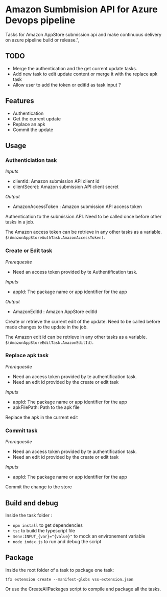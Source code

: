 # Amazon Sumbmision API for Azure Devops pipeline

Tasks for Amazon AppStore submission api and make continuous delivery on azure pipeline build or release.",

## TODO

- Merge the authentication and the get current update tasks. 
- Add new task to edit update content or merge it with the replace apk task
- Allow user to add the token or editId as task input ?

## Features

- Authentication
- Get the current update
- Replace an apk
- Commit the update

## Usage

### Authenticiation task

_Inputs_
- clientId: Amazon submission API client id
- clientSecret: Amazon submission API client secret

_Output_
- AmazonAccessToken : Amazon submission API access token

Authentication to the submission API. Need to be called once before other tasks in a job. 

The Amazon access token can be retrieve in any other tasks as a variable. `$(AmazonAppStoreAuthTask.AmazonAccessToken)`.

### Create or Edit task

_Prerequesite_

- Need an access token provided by te Authentification task.

_Inputs_
- appId: The package name or app identifier for the app

_Output_
- AmazonEditId : Amazon AppStore editId

Create or retrieve the current edit of the update. Need to be called before made changes to the update in the job. 

The Amazon edit id can be retrieve in any other tasks as a variable. `$(AmazonAppStoreEditTask.AmazonEditId)`. 

### Replace apk task

_Prerequesite_

- Need an access token provided by te authentification task.
- Need an edit id provided by the create or edit task

_Inputs_
- appId: The package name or app identifier for the app
- apkFilePath: Path to the apk file

Replace the apk in the current edit

### Commit task

_Prerequesite_

- Need an access token provided by te authentification task.
- Need an edit id provided by the create or edit task

_Inputs_
- appId: The package name or app identifier for the app

Commit the change to the store

## Build and debug

Inside the task folder :

- `npm install` to get dependencies
- `tsc` to build the typescript file
- `$env:INPUT_{var}="{value}"` to mock an environement variable
- `node index.js` to run and debug the script

## Package

Inside the root folder of a task to package one task: 

`tfx extension create --manifest-globs vss-extension.json`

Or use the CreateAllPackages script to compile and package all the tasks. 
